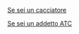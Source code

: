 [Se sei un cacciatore](http://applicazioni.regione.umbria.it/caccia-battute)


[Se sei un addetto ATC](http://applicazioni.regione.umbria.it/caccia-admin)
